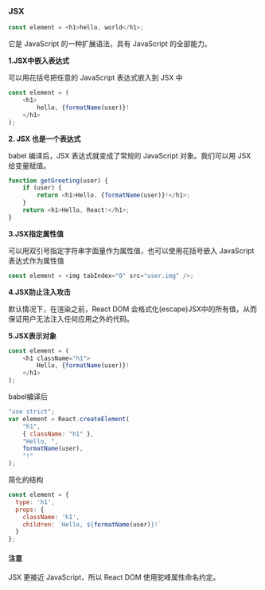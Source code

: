 ### JSX

```js
const element = <h1>hello, world</h1>;
```
它是 JavaScript 的一种扩展语法，具有 JavaScript 的全部能力。

**1.JSX中嵌入表达式**

可以用花括号把任意的 JavaScript 表达式嵌入到 JSX 中

```js
const element = (
	<h1>
		hello, {formatName(user)}!
	</h1>
);
```

**2. JSX 也是一个表达式**

babel 编译后，JSX 表达式就变成了常规的 JavaScript 对象。我们可以用 JSX 给变量赋值。

```js
function getGreeting(user) {
	if (user) {
		return <h1>Hello, {formatName(user)}!</h1>;
	}
	return <h1>Hello, React!</h1>;
}
```

**3.JSX指定属性值**

可以用双引号指定字符串字面量作为属性值，也可以使用花括号嵌入 JavaScript 表达式作为属性值

```js
const element = <img tabIndex="0" src="user.img" />;
```

**4.JSX防止注入攻击**

默认情况下，在渲染之前，React DOM 会格式化(escape)JSX中的所有值，从而保证用户无法注入任何应用之外的代码。

**5.JSX表示对象**

```js
const element = (
	<h1 className="h1">
		Hello, {formatName(user)}!
	</h1>
);
```

babel编译后

```js
"use strict";
var element = React.createElement(
	"h1",
	{ className: "h1" },
	"Hello, ",
	formatName(user),
	"!"
);
```

简化的结构

```js
const element = {
  type: 'h1',
  props: {
    className: 'h1',
    children: `Hello, ${formatName(user)}!`
  }
};
```

#### 注意

JSX 更接近 JavaScript，所以 React DOM 使用驼峰属性命名约定。
